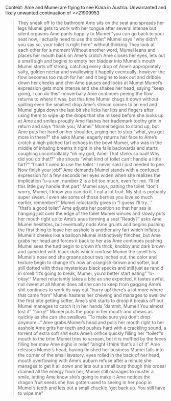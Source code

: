 Context: Ame and Mumei are flying to see Kiara in Austria. Unwarranted and likely unwanted continuation of >>21909953
>They sneak off to the bathroom
>Ame sits on the seat and spreads her legs
>Mumei gets to work with her tongue
>after several intense but silent orgasms Ame pants happily to Mumei "you can go back to your seat now, I actually need to use the toilet"
>Mumei says "why didn't you say so, your toilet is right here" without thinking
>They look at each other for a moment
>Without another word, Mumei leans and places her mouth back on Ame's crotch
>Ame closes her eyes, lets out a small sigh and begins to empty her bladder into Mumei’s mouth 
>Mumei starts off strong, catching every drop of Ame’s appropriately salty, golden nectar and swallowing it happily
>eventually, however the flow becomes too much for her and it begins to leak out and dribble down her cheeks and chin
>Ame pauses and looks at Mumei 
>Mumei’s expression gets more intense and she shakes her head, saying “keep going, I can do this” nonverbally 
>Ame continues peeing 
>the flow returns to where it was, but this time Mumei chugs it down without spilling even the smallest drop
>Ame’s stream comes to an end and Mumei gulps down the last bit
>she licks her lips and fingers after using them to wipe up the drops that she missed before 
>she looks up at Ame and smiles proudly
>Ame flashes her trademark toothy grin in return and says “thank you, Mumei”
>Mumei begins to stand up, but Ame puts her hand on her shoulder, urging her to stop
>”what, you got more in there?” she asks
>Mumei eagerly returns her face to Ame’s crotch
>a high pitched fart echoes in the bowl
>Mumei, who was in the middle of inhaling breaths it right in
>she falls backwards and starts coughing uncontrollably 
>”oh my god, Ame! That stinks so bad! Why did you do that!?” she shouts 
>”what kind of toilet can’t handle a little fart?“
>”I said ‘I need to use the toilet.’ I never said I just needed to pee. Now finish your job!” Ame demands
>Mumei stands with a confused expression for a few seconds
>her eyes widen when she realizes the implication 
>”u-u-um, number 2 is a bit too much, even for me. I’ll let this little guy handle that part” Mumei says, patting the toilet
>”don’t worry, Mumei, I know you can do it. I eat a lot fruit. My shit is probably super sweet. I even ate some of those berries you love so much earlier, remember?”
>Mumei reluctantly gives in
>”I guess I’ll try…”
>”that’s a good toilet”
>Ame adjusts her position so that her ass is hanging just over the edge of the toilet 
>Mumei winces and slowly puts her mouth right up to Ame’s anus forming a seal
>”Ready?” asks Ame
>Mumei hesitates, but eventually nods
>Ame grunts and begins pushing
>the first thing to leave her asshole is another airy fart which inflates Mumei’s cheeks like a balloon 
>Mumei instinctively flinches, but Ame grabs her head and forces it back to her ass
>Ame continues pushing
>Mumei sees the turd begin to crown
>it’s thick, knobby and dark brown and speckled with black dots which confuse Mumei 
>the smell hits Mumei’s nose and she groans
>about two inches out, the color and texture begin to change 
>it’s now an orangish-brown and softer, but still dotted with those mysterious black specks and still just as rancid in smell
>”It’s going to break, Mumei, you’d better start eating”
>”o-okay!”
>Mumei reluctantly takes a bite
>as she expected, it tastes awful, not sweet at all
>Mumei does all she can to keep from gagging
>Ame’s shit continues to work its way out 
>”hurry up! there’s a lot more where that came from”
>Mumei hastens her chewing and manages to swallow the first bite 
>getting softer, Ame’s shit starts to droop
>it breaks off but Mumei manages to catch it in her hands
>”dammit, Mumei! You almost lost it”
>”sorry!”
>Mumei puts the poop in her mouth and chews as quickly as she can
>she swallows
>”To make sure you don’t drop anymore…” 
>Ame grabs Mumei’s head and pulls her mouth right to her asshole
>Ame grits her teeth and pushes hard
>with a crackling sound, a torrent of extra soft shit exits Ame’s orifice quickly filling her “toilet”’s mouth to the brim 
>Mumei tries to scream, but it is muffled by the feces filling her maw
>Ame sighs in relief
>”alright I think that’s all of it”
>Ame releases Mumei’s head, having finished her business
>Mumei falls into the corner of the small lavatory, eyes rolled in the back of her head, mouth overflowing with Ame’s auburn refuse
>after a minute she manages to get it all down and lets out a small burp
>though this ordeal drained all the energy from her, Mumei still manages to muster a smile, letting Ame know she’s going to make it
>Ame notices the dragon fruit seeds she has gotten used to seeing in her poop  in Mumei’s teeth and lets out a small chuckle
>”get back up. You still have to wipe me”
